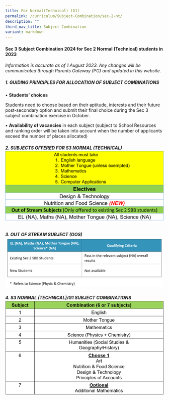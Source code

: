 ```yaml
---
title: For Normal(Technical) (G1)
permalink: /curriculum/Subject-Combination/sec-2-nt/
description: ""
third_nav_title: Subject Combination
variant: markdown
---
```

#### Sec 3 Subject Combination 2024 for Sec 2 Normal (Technical) students in 2023

_Information is accurate as of 1 August 2023. Any changes will be communicated through Parents Gateway (PG) and updated in this website._

##### 1\. GUIDING PRINCIPLES FOR ALLOCATION OF SUBJECT COMBINATIONS
  

• **Students’ choices** 

Students need to choose based on their aptitude, interests and their future post-secondary option and submit their final choice during the Sec 3 subject combination exercise in October.

• **Availability of vacancies** in each subject (subject to School Resources and ranking order will be taken into account when the number of applicants exceed the number of places allocated) 


##### 2\. SUBJECTS OFFERED FOR S3 NORMAL (TECHNICAL)![S3 G1 Sub](/images/S3_NT_Subjects_2023.png)

##### 3\. OUT OF STREAM SUBJECT (OOS)![OOS for NT](/images/OOS%20for%20NT.png)

##### 4\. S3 NORMAL (TECHNICAL)/G1 SUBJECT COMBINATIONS![G2 combi](/images/S3_G2_Subject_Combi.png)